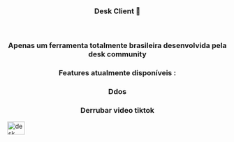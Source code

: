 <h3 align="center">Desk Client 🐍 </h3>


ㅤ
<h3 align="center">Apenas um ferramenta totalmente brasileira desenvolvida pela desk community</h3>

<h3 align="center">Features atualmente disponíveis : </h3>
<h3 align="center">Ddos</h3>
<h3 align="center">Derrubar video tiktok</h3>


<a href="https://discord.gg/desk" target="blank"><img align="center" src="https://raw.githubusercontent.com/rahuldkjain/github-profile-readme-generator/master/src/images/icons/Social/discord.svg" alt="desk" height="30" width="40" /></a>
</p>
